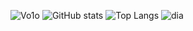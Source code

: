 ![Vo1o](https://github-readme-streak-stats.herokuapp.com/?user=Vo1o&theme=react&border=61dafb&hide_border=TRUE) 
![GitHub stats](https://github-readme-stats.vercel.app/api?username=Vo1o&show_icons=true&theme=react) 
![Top Langs](https://github-readme-stats.vercel.app/api/top-langs/?username=Vo1o&hide=TeX&layout=compact&theme=react) 
![dia](https://activity-graph.herokuapp.com/graph?username=Vo1o&theme=react-dark&bg_color=20232a&hide_border=true)
